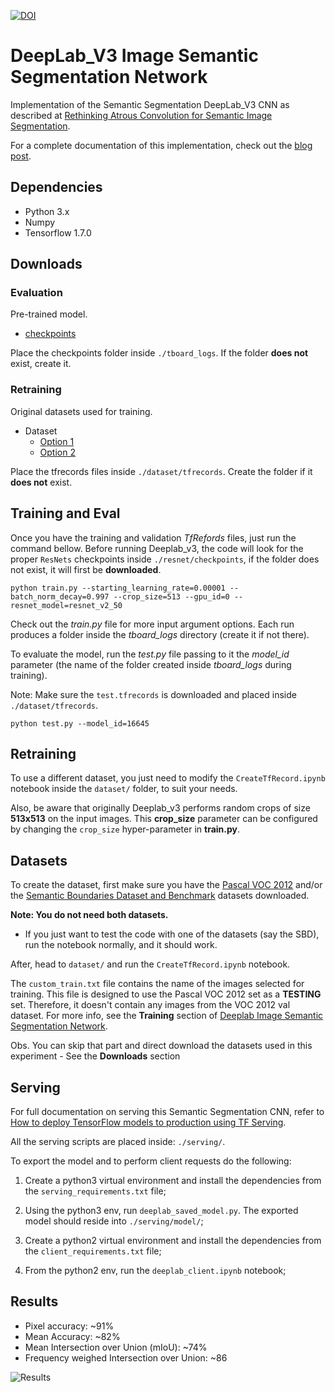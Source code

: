 <a href="https://doi.org/10.5281/zenodo.1248776"><img src="https://zenodo.org/badge/DOI/10.5281/zenodo.1248776.svg" alt="DOI"></a>

# DeepLab_V3 Image Semantic Segmentation Network

Implementation of the Semantic Segmentation DeepLab_V3 CNN as described at [Rethinking Atrous Convolution for Semantic Image Segmentation](https://arxiv.org/pdf/1706.05587.pdf).

For a complete documentation of this implementation, check out the [blog post](https://sthalles.github.io/deep_segmentation_network/).

## Dependencies

- Python 3.x
- Numpy
- Tensorflow 1.7.0

## Downloads

### Evaluation

Pre-trained model.

- [checkpoints](https://www.dropbox.com/sh/s7sx69pqjhrk0s4/AACXWCRd9JJ0zvcvDES9G3sba?dl=0)

Place the checkpoints folder inside `./tboard_logs`. If the folder **does not** exist, create it.

### Retraining

Original datasets used for training.

- Dataset
  * [Option 1](https://mega.nz/#F!LlFCSaBB!1L_EoepUwhrHw4lHv1HRaA)
  * [Option 2](http://www.mediafire.com/?wx7h526chc4ar)

Place the tfrecords files inside ```./dataset/tfrecords```. Create the folder if it **does not** exist.

## Training and Eval

Once you have the training and validation *TfRefords* files, just run the command bellow. Before running Deeplab_v3, the code will look for the proper `ResNets` checkpoints inside ```./resnet/checkpoints```, if the folder does not exist, it will first be **downloaded**.

```
python train.py --starting_learning_rate=0.00001 --batch_norm_decay=0.997 --crop_size=513 --gpu_id=0 --resnet_model=resnet_v2_50
```

Check out the *train.py* file for more input argument options. Each run produces a folder inside the *tboard_logs* directory (create it if not there).

To evaluate the model, run the *test.py* file passing to it the *model_id* parameter (the name of the folder created inside *tboard_logs* during training).

Note: Make sure the `test.tfrecords` is downloaded and placed inside `./dataset/tfrecords`.

```
python test.py --model_id=16645
```

## Retraining

To use a different dataset, you just need to modify the ```CreateTfRecord.ipynb``` notebook inside the ```dataset/``` folder, to suit your needs.

Also, be aware that originally Deeplab_v3 performs random crops of size **513x513** on the input images. This **crop_size** parameter can be configured by changing the ```crop_size``` hyper-parameter in **train.py**.

## Datasets

To create the dataset, first make sure you have the [Pascal VOC 2012](http://host.robots.ox.ac.uk/pascal/VOC/voc2012/) and/or the [Semantic Boundaries Dataset and Benchmark](http://home.bharathh.info/pubs/codes/SBD/download.html) datasets downloaded.

**Note: You do not need both datasets.**
 - If you just want to test the code with one of the datasets (say the SBD), run the notebook normally, and it should work.

After, head to ```dataset/``` and run the ```CreateTfRecord.ipynb``` notebook.

The ```custom_train.txt``` file contains the name of the images selected for training. This file is designed to use the Pascal VOC 2012 set as a **TESTING** set. Therefore, it doesn't contain any images from the VOC 2012 val dataset. For more info, see the **Training** section of [Deeplab Image Semantic Segmentation Network](https://sthalles.github.io/deep_segmentation_network/).

Obs. You can skip that part and direct download the datasets used in this experiment - See the **Downloads** section

## Serving

For full documentation on serving this Semantic Segmentation CNN, refer to [How to deploy TensorFlow models to production using TF Serving](https://sthalles.github.io/serving_tensorflow_models/).

All the serving scripts are placed inside: ```./serving/```.

To export the model and to perform client requests do the following:

1. Create a python3 virtual environment and install the dependencies from the ```serving_requirements.txt``` file;

2. Using the python3 env, run ```deeplab_saved_model.py```. The exported model should reside into ```./serving/model/```;

3. Create a python2 virtual environment and install the dependencies from the ```client_requirements.txt``` file;

4. From the python2 env, run the ```deeplab_client.ipynb``` notebook;

## Results

- Pixel accuracy: ~91%
- Mean Accuracy: ~82%
- Mean Intersection over Union (mIoU): ~74%
- Frequency weighed Intersection over Union: ~86

![Results](https://github.com/sthalles/sthalles.github.io/blob/master/assets/deep_segmentation_network/results1.png)
